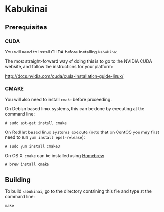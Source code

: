 # Kabukinai

## Prerequisites

### CUDA

You will need to install CUDA before installing `kabukinai`.

The most straight-forward way of doing this is to go to the NVIDIA CUDA website, and follow the instructions for your platform:

http://docs.nvidia.com/cuda/cuda-installation-guide-linux/

### CMAKE

You will also need to install `cmake` before proceeding.

On Debian based linux systems, this can be done by executing at the command line:

```
# sudo apt-get install cmake
```

On RedHat based linux systems, execute (note that on CentOS you may first need to run `yum install epel-release`):

```
# sudo yum install cmake3
```

On OS X, `cmake` can be installed using [Homebrew](http://brew.sh/)

```
# brew install cmake
```

## Building

To build `kabukinai`, go to the directory containing this file and type at the command line:

```
make
```
